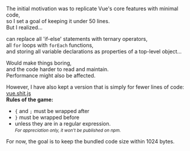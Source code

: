 The initial motivation was to replicate Vue's core features with minimal code,   
so I set a goal of keeping it under 50 lines.   
But I realized...   
   
 can replace all 'if-else' statements with ternary operators,   
all `for` loops with `forEach` functions,   
and storing all variable declarations as properties of a top-level object...   
   
Would make things boring,   
and the code harder to read and maintain.   
Performance might also be affected.   
   
However, I have also kept a version that is simply for fewer lines of code: [vue.shit.js](./vue.shit.js)   
**Rules of the game:**
- `{` and `;` must be wrapped after
- `}` must be wrapped before
- unless they are in a regular expression.   
*<small>For appreciation only, it won't be published on npm.</small>*   
   
For now, the goal is to keep the bundled code size within 1024 bytes.   
